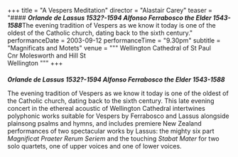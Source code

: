 +++
title = "A Vespers Meditation"
director = "Alastair Carey"
teaser = "#### ***Orlande de Lassus 1532?-1594 Alfonso Ferrabosco the Elder 1543-1588***The evening tradition of Vespers as we know it today is one of the oldest of the Catholic church, dating back to the sixth century."
performanceDate = 2003-09-12
performanceTime = "9.30pm"
subtitle = "Magnificats and Motets"
venue = """
Wellington Cathedral of St Paul  
Cnr Molesworth and Hill St  
Wellington
"""
+++

#### 
***Orlande de Lassus 1532?-1594 Alfonso Ferrabosco the Elder 1543-1588***


The evening tradition of Vespers as we know it today is one of the oldest of the Catholic church, dating back to the sixth century. This late evening concert in the ethereal acoustic of Wellington Cathedral intertwines polyphonic works suitable for Vespers by Ferrabosco and Lassus alongside plainsong psalms and hymns, and includes premiere New Zealand performances of two spectacular works by Lassus: the mighty six part *Magnificat Praeter Rerum Seriem* and the touching *Stabat Mater* for two solo quartets, one of upper voices and one of lower voices.
